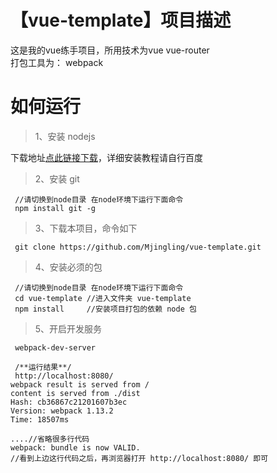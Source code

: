 # 【vue-template】项目描述
这是我的vue练手项目，所用技术为vue vue-router   
打包工具为： webpack
# 如何运行   
> 1、安装 nodejs   

下载地址[点此链接下载](http://nodejs.cn/)，详细安装教程请自行百度   

> 2、安装 git   
```
 //请切换到node目录 在node环境下运行下面命令
 npm install git -g
```    

> 3、下载本项目，命令如下   

```
 git clone https://github.com/Mjingling/vue-template.git
```  

> 4、安装必须的包     


```
 //请切换到node目录 在node环境下运行下面命令
 cd vue-template //进入文件夹 vue-template
 npm install     //安装项目打包的依赖 node 包
```   

> 5、开启开发服务   

```
 webpack-dev-server

 /**运行结果**/
 http://localhost:8080/
webpack result is served from /
content is served from ./dist
Hash: cb36867c21201607b3ec
Version: webpack 1.13.2
Time: 18507ms

....//省略很多行代码
webpack: bundle is now VALID.
//看到上边这行代码之后，再浏览器打开 http://localhost:8080/ 即可
```   
